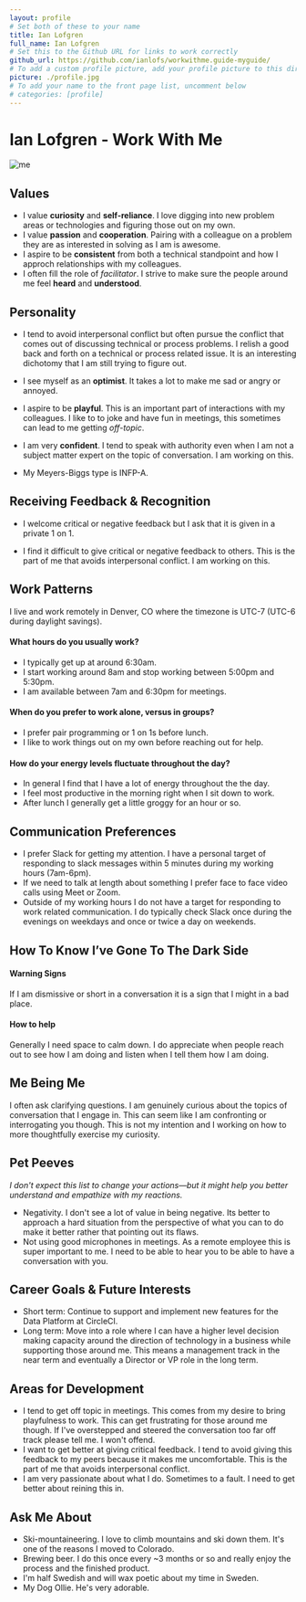 ```yaml
---
layout: profile
# Set both of these to your name
title: Ian Lofgren
full_name: Ian Lofgren
# Set this to the Github URL for links to work correctly
github_url: https://github.com/ianlofs/workwithme.guide-myguide/
# To add a custom profile picture, add your profile picture to this directory, update, and uncomment the relative link below.
picture: ./profile.jpg
# To add your name to the front page list, uncomment below
# categories: [profile]
---
```

# Ian Lofgren - Work With Me

![me](./profile.jpg)

## Values

* I value **curiosity** and **self-reliance**. I love digging into new problem areas or technologies and figuring those out on my own.
* I value **passion** and **cooperation**. Pairing with a colleague on a problem they are as interested in solving as I am is awesome.
* I aspire to be **consistent** from both a technical standpoint and how I approch relationships with my colleagues.
* I often fill the role of _facilitator_. I strive to make sure the people around me feel **heard** and **understood**.

## Personality

* I tend to avoid interpersonal conflict but often pursue the conflict that comes out of discussing technical or process problems. I relish a good back and forth on a technical or process related issue. It is an interesting dichotomy that I am still trying to figure out.
* I see myself as an **optimist**. It takes a lot to make me sad or angry or annoyed.
* I aspire to be **playful**. This is an important part of interactions with my colleagues. I like to to joke and have fun in meetings, this sometimes can lead to me getting _off-topic_.
* I am very **confident**. I tend to speak with authority even when I am not a subject matter expert on the topic of conversation. I am working on this.

* My Meyers-Biggs type is INFP-A.

## Receiving Feedback & Recognition

* I welcome critical or negative feedback but I ask that it is given in a private 1 on 1.

* I find it difficult to give critical or negative feedback to others. This is the part of me that avoids interpersonal conflict. I am working on this.

## Work Patterns
I live and work remotely in Denver, CO where the timezone is UTC-7 (UTC-6 during daylight savings).

#### What hours do you usually work?

* I typically get up at around 6:30am.
* I start working around 8am and stop working between 5:00pm and 5:30pm.
* I am available between 7am and 6:30pm for meetings.

#### When do you prefer to work alone, versus in groups?
* I prefer pair programming or 1 on 1s before lunch.
* I like to work things out on my own before reaching out for help.

#### How do your energy levels fluctuate throughout the day?
* In general I find that I have a lot of energy throughout the the day.
* I feel most productive in the morning right when I sit down to work.
* After lunch I generally get a little groggy for an hour or so.

## Communication Preferences
* I prefer Slack for getting my attention. I have a personal target of responding to slack messages within 5 minutes during my working hours (7am-6pm).
* If we need to talk at length about something I prefer face to face video calls using Meet or Zoom.
* Outside of my working hours I do not have a target for responding to work related communication. I do typically check Slack once during the evenings on weekdays and once or twice a day on weekends.

## How To Know I’ve Gone To The Dark Side

#### Warning Signs
If I am dismissive or short in a conversation it is a sign that I might in a bad place.

#### How to help
Generally I  need space to calm down. I do appreciate when people reach out to see how I am doing and listen when I tell them how I am doing.

## Me Being Me
I often ask clarifying questions. I am genuinely curious about the topics of conversation that I engage in. This can seem like I am confronting or interrogating you though. This is not my intention and I working on how to more thoughtfully exercise my curiosity.

## Pet Peeves
_I don't expect this list to change your actions—but it might help you better understand and empathize with my reactions._
* Negativity. I don't see a lot of value in being negative. Its better to approach a hard situation from the perspective of what you can to do make it better rather that pointing out its flaws.
* Not using good microphones in meetings. As a remote employee this is super important to me. I need to be able to hear you to be able to have a conversation with you.

## Career Goals & Future Interests
* Short term: Continue to support and implement new features for the Data Platform at CircleCI.
* Long term: Move into a role where I can have a higher level decision making capacity around the direction of technology in a business while supporting those around me. This means a management track in the near term and eventually a Director or VP role in the long term.

## Areas for Development
* I tend to get off topic in meetings. This comes from my desire to bring playfulness to work. This can get frustrating for those around me though. If I've overstepped and steered the conversation too far off track please tell me. I won't offend.
* I want to get better at giving critical feedback. I tend to avoid giving this feedback to my peers because it makes me uncomfortable. This is the part of me that avoids interpersonal conflict.
* I am very passionate about what I do. Sometimes to a fault. I need to get better about reining this in.

## Ask Me About
* Ski-mountaineering. I love to climb mountains and ski down them. It's one of the reasons I moved to Colorado.
* Brewing beer. I do this once every ~3 months or so and really enjoy the process and the finished product.
* I'm half Swedish and will wax poetic about my time in Sweden.
* My Dog Ollie. He's very adorable.

